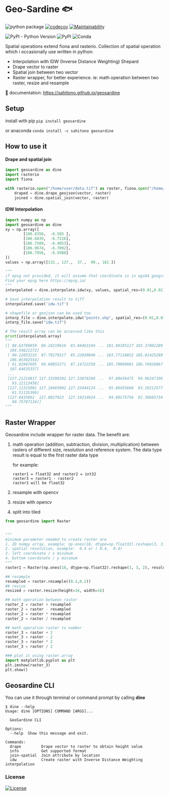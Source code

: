 # Geo-Sardine :fish:
![python package](https://github.com/sahitono/geosardine/workflows/python%20package/badge.svg)
[![codecov](https://codecov.io/gh/sahitono/geosardine/branch/master/graph/badge.svg)](https://codecov.io/gh/sahitono/geosardine)
[![Maintainability](https://api.codeclimate.com/v1/badges/e7ec3c08fe42ef4b5e19/maintainability)](https://codeclimate.com/github/sahitono/geosardine/maintainability)

![PyPI - Python Version](https://img.shields.io/pypi/pyversions/geosardine)
![PyPI](https://img.shields.io/pypi/v/geosardine)
![Conda](https://img.shields.io/conda/v/sahitono/geosardine)

Spatial operations extend fiona and rasterio.
Collection of spatial operation which i occasionally use written in python:
 - Interpolation with IDW (Inverse Distance Weighting) Shepard
 - Drape vector to raster
 - Spatial join between two vector
 - Raster wrapper, for better experience. ie: math operation between two raster, resize and resample

:blue_book: documentation: https://sahitono.github.io/geosardine
## Setup
install with pip
```pip install geosardine```

or anaconda
```conda install -c sahitono geosardine```

## How to use it

#### Drape and spatial join
```python
import geosardine as dine
import rasterio
import fiona

with rasterio.open("/home/user/data.tif") as raster, fiona.open("/home/user/data.shp") as vector:
    draped = dine.drape_geojson(vector, raster)
    joined = dine.spatial_join(vector, raster) 
```
#### IDW Interpolation
```python
import numpy as np
import geosardine as dine
xy = np.array([
        [106.8358,  -6.585 ],
        [106.6039,  -6.7226],
        [106.7589,  -6.4053],
        [106.9674,  -6.7092],
        [106.7956,  -6.5988]
])
values = np.array([132., 127.,  37.,  90., 182.])

"""
if epsg not provided, it will assume that coordinate is in wgs84 geographic
Find your epsg here https://epsg.io/
"""
interpolated = dine.interpolate.idw(xy, values, spatial_res=(0.01,0.01), epsg=4326)

# Save interpolation result to tiff
interpolated.save('idw.tif')

# shapefile or geojson can be used too
interp_file = dine.interpolate.idw("points.shp", spatial_res=(0.01,0.01), column_name="value")
interp_file.save("idw.tif")

# The result array can be accessed like this
print(interpolated.array)
"""
[[ 88.63769859  86.24219616  83.60463194 ... 101.98185127 103.37001289
  104.54621272]
 [ 90.12053232  87.79279317  85.22030848 ... 103.77118852 105.01425289
  106.05302554]
 [ 91.82987695  89.60855271  87.14722258 ... 105.70090081 106.76928067
  107.64635337]
 ...
 [127.21214817 127.33208302 127.53878268 ...  97.80436475  94.96247196
   93.12113458]
 [127.11315081 127.18465002 127.33444124 ...  95.86455668  93.19212577
   91.51135399]
 [127.0435062  127.0827023  127.19214624 ...  94.80175756  92.30685734
   90.75707134]]
"""


```


## Raster Wrapper
Geosardine include wrapper for raster data. The benefit are:
1. math operation (addition, subtraction, division, multiplication) between rasters of different size, resolution and reference system.
   The data type result is equal to the first raster data type

   for example:
   ```
   raster1 = float32 and raster2 = int32
   raster3 = raster1 - raster2
   raster3 will be float32
   ```
   

2. resample with opencv
3. resize with opencv
4. split into tiled
   

```python
from geosardine import Raster


"""
minimum parameter needed to create raster are 
1. 2D numpy array, example: np.ones(18, dtype=np.float32).reshape(3, 3, 2)
2. spatial resolution, example:  0.4 or ( 0.4,  0.4)
3. left coordinate / x minimum
4. bottom coordinate / y minimum
"""
raster1 = Raster(np.ones(18, dtype=np.float32).reshape(3, 3, 2), resolution=0.4, x_min=120, y_max=0.7)

## resample
resampled = raster.resample((0.2,0.2))
## resize
resized = raster.resize(height=16, width=16)

## math operation between raster
raster_2 = raster + resampled
raster_2 = raster - resampled
raster_2 = raster * resampled
raster_2 = raster / resampled

## math operation raster to number
raster_3 = raster + 2
raster_3 = raster - 2
raster_3 = raster * 2
raster_3 = raster / 2

### plot it using raster.array
import matplotlib.pyplot as plt
plt.imshow(raster_3)
plt.show()

```



## Geosardine CLI
You can use it through terminal or command prompt by calling **dine**

```
$ dine --help
Usage: dine [OPTIONS] COMMAND [ARGS]...

  GeoSardine CLI

Options:
  --help  Show this message and exit.

Commands:
  drape         Drape vector to raster to obtain height value
  info          Get supported format
  join-spatial  Join attribute by location
  idw           Create raster with Inverse Distance Weighting interpolation
```

### License
[![License](https://img.shields.io/badge/License-BSD%203--Clause-blue.svg)](https://opensource.org/licenses/BSD-3-Clause)
